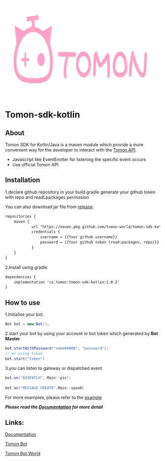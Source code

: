 <!-- PROJECT LOGO -->
<br />
<p align="center">
  <a href="https://github.com/tomon-world/tomon-sdk-kotlin">
    <img src="images/LOGO%20with%20TOMON.png" alt="Logo" width="1200" height="300">
  </a>

</p>


# Tomon-sdk-kotlin

## About

Tomon SDK for Kotlin/Java is a maven module which provide a more convenient way for the developer to interact with the [Tomon API](https://developer.tomon.co/docs/).

- Javascript like EventEmitter for listening the specific event occurs
- Use official Tomon API

## Installation

1.declare github repository in your build.gradle
generate your github token with repo and readLpackages permission

You can also download jar file from [release](https://github.com/tomon-world/tomon-sdk-kotlin/releases).

```xml
repositories {
    maven {
            url "https://maven.pkg.github.com/tomon-world/tomon-sdk-kotlin"
            credentials {
                username = {{Your github username}}
                password = {{Your github token (read:packages, repo)}}
            }
    }
}
```

2.Install using gradle

```xml
dependencies {
    implementation 'co.tomon:tomon-sdk-kotlin:1.0.2'
}
```

## How to use

1.Initialise your bot.
```java
Bot bot = new Bot();
```

2.start your bot by using your account or bot token which generated by **Bot Master**
```java
bot.startWithPassward("name#0000", "password");
// or using token
bot.start("token")
```

3.you can listen to gateway or dispatched event
```java
bot.on("DISPATCH", Main::pic);

bot.on("MESSAGE_CREATE",Main::speak）
```

For more examples, please refer to the [example](https://github.com/tomon-world/tomon-sdk-kotlin/tree/master/example)

***Please read the [Documentation](https://developer.tomon.co/docs/connect) for more detail***


## Links:
[Documentation](https://developer.tomon.co/docs/)

[Tomon Bot](https://beta.tomon.co/bot/)

[Tomon Bot World](https://beta.tomon.co/invite/x3RMui)